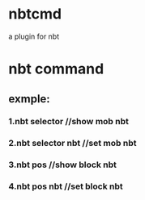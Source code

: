 # nbtcmd
a plugin for nbt
# nbt command
## exmple:
### 1.nbt selector //show mob nbt
### 2.nbt selector nbt //set mob nbt
### 3.nbt pos //show block nbt
### 4.nbt pos nbt //set block nbt
